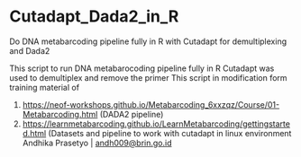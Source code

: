 # Cutadapt_Dada2_in_R
Do DNA metabarcoding pipeline fully in R with Cutadapt for demultiplexing and Dada2

This script to run DNA metabarocoding pipeline fully in R
Cutadapt was used to demultiplex and remove the primer
This script in modification form training material of
1. https://neof-workshops.github.io/Metabarcoding_6xxzqz/Course/01-Metabarcoding.html (DADA2 pipeline)
2. https://learnmetabarcoding.github.io/LearnMetabarcoding/gettingstarted.html (Datasets and pipeline to work with cutadapt in linux environment
Andhika Prasetyo | andh009@brin.go.id
